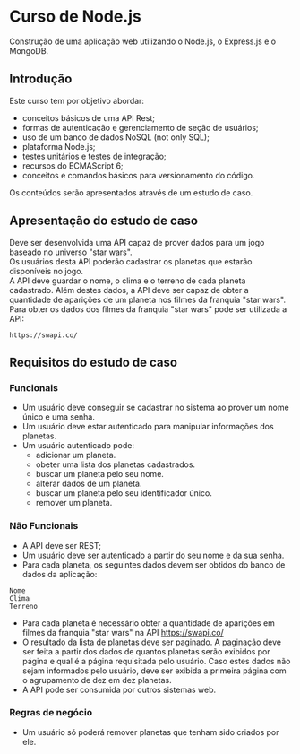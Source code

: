 # Curso de Node.js
Construção de uma aplicação web utilizando o Node.js, o Express.js e o MongoDB.

## Introdução
Este curso tem por objetivo abordar:
- conceitos básicos de uma API Rest;
- formas de autenticação e gerenciamento de seção de usuários;
- uso de um banco de dados NoSQL (not only SQL);
- plataforma Node.js;
- testes unitários e testes de integração;
- recursos do ECMAScript 6;
- conceitos e comandos básicos para versionamento do código.

Os conteúdos serão apresentados através de um estudo de caso.

## Apresentação do estudo de caso
Deve ser desenvolvida uma API capaz de prover dados para um jogo baseado no universo "star wars".   
Os usuários desta API poderão cadastrar os planetas que estarão disponíveis no jogo.   
A API deve guardar o nome, o clima e o terreno de cada planeta cadastrado. Além destes dados, a API deve ser capaz de obter a quantidade de aparições de um planeta nos filmes da franquia "star wars".   
Para obter os dados dos filmes da franquia "star wars" pode ser utilizada a API:
```
https://swapi.co/
```

## Requisitos do estudo de caso

### Funcionais

- Um usuário deve conseguir se cadastrar no sistema ao prover um nome único e uma senha.
- Um usuário deve estar autenticado para manipular informações dos planetas.
- Um usuário autenticado pode:
	- adicionar um planeta.
	- obeter uma lista dos planetas cadastrados.
	- buscar um planeta pelo seu nome.
	- alterar dados de um planeta.
	- buscar um planeta pelo seu identificador único.
	- remover um planeta.

### Não Funcionais
- A API deve ser REST;
- Um usuário deve ser autenticado a partir do seu nome e da sua senha.
- Para cada planeta, os seguintes dados devem ser obtidos do banco de dados da aplicação:
```
Nome
Clima
Terreno
```
- Para cada planeta é necessário obter a quantidade de aparições em filmes da franquia "star wars" na API https://swapi.co/
- O resultado da lista de planetas deve ser paginado. A paginação deve ser feita a partir dos dados de quantos planetas serão exibidos por página e qual é a página requisitada pelo usuário. Caso estes dados não sejam informados pelo usuário, deve ser exibida a primeira página com o agrupamento de dez em dez planetas.
- A API pode ser consumida por outros sistemas web.

### Regras de negócio

- Um usuário só poderá remover planetas que tenham sido criados por ele.
